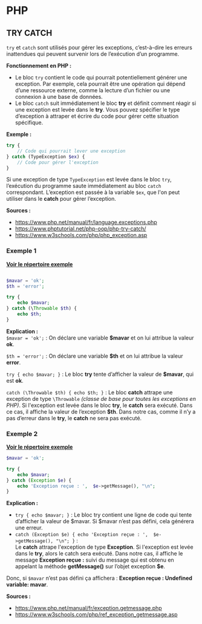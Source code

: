 # PHP

## TRY CATCH

`try` et `catch` sont utilisés pour gérer les exceptions, c’est-à-dire les erreurs inattendues qui peuvent survenir lors de l’exécution d’un programme. 

**Fonctionnement en PHP :**

- Le bloc `try` contient le code qui pourrait potentiellement générer une exception. Par exemple, cela pourrait être une opération qui dépend d’une ressource externe, comme la lecture d’un fichier ou une connexion à une base de données.
- Le bloc `catch` suit immédiatement le bloc **try** et définit comment réagir si une exception est levée dans le **try**. Vous pouvez spécifier le type d’exception à attraper et écrire du code pour gérer cette situation spécifique.

**Exemple :**
```php
try {
    // Code qui pourrait lever une exception
} catch (TypeException $ex) {
    // Code pour gérer l'exception
}
```
Si une exception de type `TypeException` est levée dans le bloc `try`, l’exécution du programme saute immédiatement au bloc `catch` correspondant. L’exception est passée à la variable `$ex`, que l'on peut utiliser dans le **catch** pour gérer l’exception.

**Sources :**
- https://www.php.net/manual/fr/language.exceptions.php
- https://www.phptutorial.net/php-oop/php-try-catch/
- https://www.w3schools.com/php/php_exception.asp

### Exemple 1

**[Voir le répertoire exemple](/demo/try-catch/)**

```php

$mavar = 'ok';
$th = 'error';

try {
    echo $mavar;
} catch (\Throwable $th) {
    echo $th;
}
```
**Explication :**  
`$mavar = 'ok';` : On déclare une variable **$mavar** et on lui attribue la valeur **ok**.

`$th = 'error';` : On déclare une variable **$th** et on lui attribue la valeur **error**.

`try { echo $mavar; }` : Le bloc **try** tente d’afficher la valeur de **$mavar**, qui est **ok**.

`catch (\Throwable $th) { echo $th; }` : Le bloc **catch** attrape une exception de type `\Throwable` *(classe de base pour toutes les exceptions en PHP)*. Si l'exception est levée dans le bloc **try**, le **catch** sera exécuté. Dans ce cas, il affiche la valeur de l’exception **$th**. Dans notre cas, comme il n’y a pas d’erreur dans le **try**, le **catch** ne sera pas exécuté.

### Exemple 2

**[Voir le répertoire exemple](/demo/try-catch/)**

```php
$mavar = 'ok';

try {
    echo $mavar;
} catch (Exception $e) {
    echo 'Exception reçue : ',  $e->getMessage(), "\n";
}

```
**Explication :**  
- `try { echo $mavar; }` : Le bloc try contient une ligne de code qui tente d’afficher la valeur de $mavar. Si $mavar n’est pas défini, cela générera une erreur.
- `catch (Exception $e) { echo 'Exception reçue : ',  $e->getMessage(), "\n"; }` :  
Le **catch** attrape l'exception de type **Exception**. Si l'exception est levée dans le **try**, alors le catch sera exécuté. Dans notre cas, il affiche le message **Exception reçue :** suivi du message qui est obtenu en appelant la méthode **getMessage()** sur l’objet exception **$e**.

Donc, si `$mavar` n’est pas défini ça affichera : **Exception reçue : Undefined variable: mavar**.

**Sources :**
- https://www.php.net/manual/fr/exception.getmessage.php
- https://www.w3schools.com/php/ref_exception_getmessage.asp